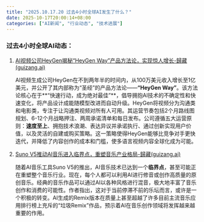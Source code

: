 ```yaml
---
title: "2025.10.17.20 过去4小时全球AI发生了什么？"
date: 2025-10-17T20:00:14+08:00
categories: ["AI新闻", "行业动态", "技术进展"]
---
```


### 过去4小时全球AI动态：

1.  [AI视频公司HeyGen揭秘“HeyGen Way”产品方法论，实现惊人增长-歸藏(guizang.ai)](https://x.com/op7418/status/1979119909486629018)

    AI视频生成公司HeyGen在不到两年半的时间内，从100万美元收入增长至1亿美元，并公开了其内部称为“圣经”的产品方法论——**“HeyGen Way”**。该方法论核心在于**“快速行动，成为绝对最佳”**，倡导拥抱AI技术的不确定性和快速变化，将产品设计成能随模型改进而自动升级。HeyGen将视频分为沟通类和电影类，专注于让沟通类视频对所有人可用。其运营节奏包括2个月路线图规划、6-12个月战略押注、两周承诺清单和每日发布。公司遵循五大运营原则：**速度至上**、拥抱技术浪潮、表达异议并承诺执行、通过创新实现用户价值，以及灵活的自建或购买策略。这一策略使得HeyGen能够比竞争对手更快迭代，并降低了内容创作的成本和门槛，使多语言视频内容全球化成为可能。

2.  [Suno V5推动AI音乐进入临界点，重塑音乐产业格局-歸藏(guizang.ai)](https://x.com/op7418/status/1979122150171906559)

    随着AI音乐工具Suno V5的推出，AI音乐技术已达到一个**临界点**，甚至可能正在重塑整个音乐行业。现在，每个人都可以利用AI进行修音或创作高质量的原创音乐。经典的音乐作品可以通过AI以各种风格进行混音，极大地丰富了音乐创作和消费的可能性。作者指出，这对于当前停滞不前的乐坛而言，或许是一个积极的转变。AI生成的Remix版本在质量上甚至超越了许多目前主流音乐应用排行榜上充斥的“垃圾Remix”作品，预示着AI在音乐创作领域将发挥越来越重要的作用。